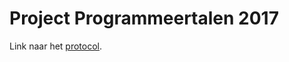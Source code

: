 # Project Programmeertalen 2017
Link naar het [protocol](https://github.ugent.be/rbmaerte/PT-Protocol-202).
